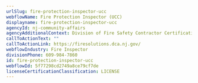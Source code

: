 ```yaml
---
urlSlug: fire-protection-inspector-ucc
webflowName: Fire Protection Inspector (UCC)
displayname: fire-protection-inspector-ucc
agencyId: nj-community-affairs
agencyAdditionalContext: Division of Fire Safety Contractor Certification Unit
callToActionText: ""
callToActionLink: https://firesolutions.dca.nj.gov/
webflowIndustry: Fire Inspector
divisionPhone: 609-984-7860
id: fire-protection-inspector-ucc
webflowId: 5f77298cd2749a8ce79cf7de
licenseCertificationClassification: LICENSE
---
```

